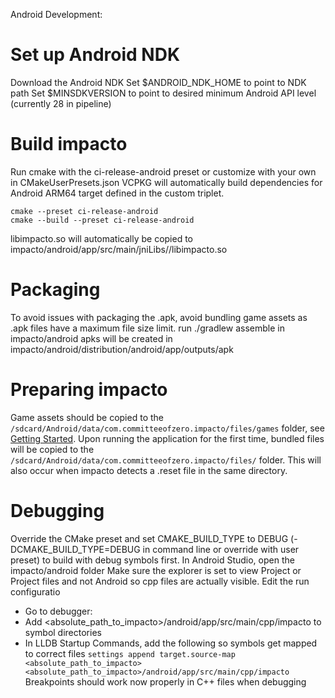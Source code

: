 Android Development:

# Set up Android NDK
Download the Android NDK
Set $ANDROID_NDK_HOME to point to NDK path
Set $MINSDKVERSION to point to desired minimum Android API level (currently 28 in pipeline)

# Build impacto
Run cmake with the ci-release-android preset or customize with your own in CMakeUserPresets.json
VCPKG will automatically build dependencies for Android ARM64 target defined in the custom triplet.

```shell
cmake --preset ci-release-android
cmake --build --preset ci-release-android
```
libimpacto.so will automatically be copied to impacto/android/app/src/main/jniLibs/<ABI>/libimpacto.so

# Packaging
To avoid issues with packaging the .apk, avoid bundling game assets as .apk files have a maximum file size limit.
run ./gradlew assemble in impacto/android
apks will be created in impacto/android/distribution/android/app/outputs/apk

# Preparing impacto
Game assets should be copied to the `/sdcard/Android/data/com.committeeofzero.impacto/files/games` folder, see [Getting Started](/doc/getting_started.md).
Upon running the application for the first time, bundled files will be copied to the `/sdcard/Android/data/com.committeeofzero.impacto/files/` folder. This will also occur when impacto detects a .reset file in the same directory.

# Debugging
Override the CMake preset and set CMAKE_BUILD_TYPE to DEBUG (-DCMAKE_BUILD_TYPE=DEBUG in command line or override with user preset) 
to build with debug symbols first.
In Android Studio, open the impacto/android folder
Make sure the explorer is set to view Project or Project files and not Android so cpp files are actually visible.
Edit the run configuratio
- Go to debugger:
- Add <absolute_path_to_impacto>/android/app/src/main/cpp/impacto to symbol directories
- In LLDB Startup Commands, add the following so symbols get mapped to correct files
`settings append target.source-map <absolute_path_to_impacto> <absolute_path_to_impacto>/android/app/src/main/cpp/impacto`
Breakpoints should work now properly in C++ files when debugging